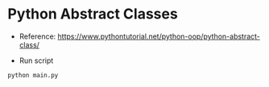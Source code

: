 # Python Abstract Classes

- Reference: https://www.pythontutorial.net/python-oop/python-abstract-class/

- Run script

```bash
python main.py
```
